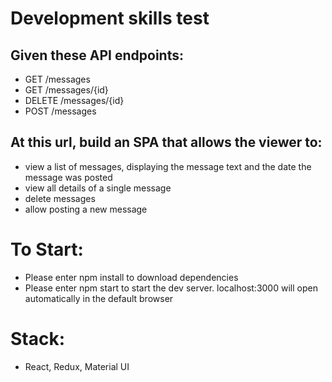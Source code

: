# Development skills test

## Given these API endpoints:
* GET /messages
* GET /messages/{id}
* DELETE /messages/{id}
* POST /messages

## At this url, build an SPA that allows the viewer to:
* view a list of messages, displaying the message text and the date the message was posted
* view all details of a single message
* delete messages
* allow posting a new message

# To Start:

* Please enter npm install to download dependencies
* Please enter npm start to start the dev server. localhost:3000 will open automatically in the default browser

# Stack:

* React, Redux, Material UI 
